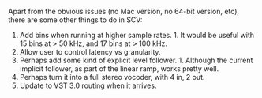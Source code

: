 Apart from the obvious issues (no Mac version, no 64-bit version, etc), there are some other things to do in SCV:

  1. Add bins when running at higher sample rates.
    1. It would be useful with 15 bins at > 50 kHz, and 17 bins at > 100 kHz.
  1. Allow user to control latency vs granularity.
  1. Perhaps add some kind of explicit level follower.
    1. Although the current implicit follower, as part of the linear ramp, works pretty well.
  1. Perhaps turn it into a full stereo vocoder, with 4 in, 2 out.
  1. Update to VST 3.0 routing when it arrives.
